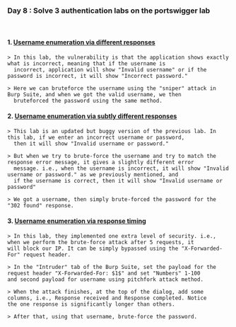 <h3>Day 8 : Solve 3 authentication labs on the portswigger lab </h2>

</br>

#### 1. [Username enumeration via different responses](https://portswigger.net/web-security/authentication/password-based/lab-username-enumeration-via-different-responses)
```
> In this lab, the vulnerability is that the application shows exactly what is incorrect, meaning that if the username is 
  incorrect, application will show "Invalid username" or if the password is incorrect, it will show "Incorrect password." 

> Here we can bruteforce the username using the "sniper" attack in Burp Suite, and when we got the valid username, we then
  bruteforced the password using the same method.
```

#### 2. [Username enumeration via subtly different responses](https://portswigger.net/web-security/authentication/password-based/lab-username-enumeration-via-subtly-different-responses)
```
> This lab is an updated but buggy version of the previous lab. In this lab, if we enter an incorrect username or password, 
  then it will show "Invalid username or password."
  
> But when we try to brute-force the username and try to match the response error message, it gives a slightly different error 
  message. i.e., when the username is incorrect, it will show "Invalid username or password." as we previously mentioned, and 
  if the username is correct, then it will show "Invalid username or password" 
  
> We got a username, then simply brute-forced the password for the "302 found" response.  

```


#### 3. [Username enumeration via response timing](https://portswigger.net/web-security/authentication/password-based/lab-username-enumeration-via-response-timing)
```
> In this lab, they implemented one extra level of security. i.e., when we perform the brute-force attack after 5 requests, it 
will block our IP. It can be simply bypassed using the "X-Forwarded-For" request header.

> In the "Intruder" tab of the Burp Suite, set the payload for the request header "X-Forwarded-For: $1$" and set "Numbers" 1-100  
and second payload for username using pitchfork attack method.

> When the attack finishes, at the top of the dialog, add some columns, i.e., Response received and Response completed. Notice 
the one response is significantly longer than others. 

> After that, using that username, brute-force the password.
```

